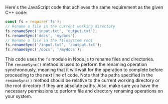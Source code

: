 Here's the JavaScript code that achieves the same requirement as the given C++ code:
```javascript
const fs = require('fs');
// Rename a file in the current working directory
fs.renameSync('input.txt', 'output.txt');
fs.renameSync('docs', 'mydocs');
// Rename a file in the filesystem root
fs.renameSync('/input.txt', '/output.txt');
fs.renameSync('/docs', '/mydocs');
```
This code uses the `fs` module in Node.js to rename files and directories. The `renameSync()` method is used to perform the renaming operation synchronously, meaning that it will wait for the operation to complete before proceeding to the next line of code. 
Note that the paths specified in the `renameSync()` method should be relative to the current working directory or the root directory if they are absolute paths. Also, make sure you have the necessary permissions to perform file and directory renaming operations on your system.

